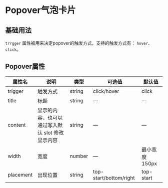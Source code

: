 <h1>Popover气泡卡片</h1>
<h2>基础用法</h2>
<p>
  <code>trrgger</code>
  属性被用来决定popover的触发方式，支持的触发方式有： <code>hover</code>、<code>click</code>。
</p>

<h2>Popover属性</h2>
<div>
  <table>
    <thead>
      <tr>
        <th>属性名</th>
        <th>说明</th>
        <th>类型</th>
        <th>可选值</th>
        <th>默认值</th>
      </tr>
    </thead>
    <tbody>
      <tr>
        <td>trigger</td>
        <td>触发方式</td>
        <td>string</td>
        <td>click/hover</td>
        <td>click</td>
      </tr>
      <tr>
        <td>title</td>
        <td>标题</td>
        <td>string</td>
        <td>—</td>
        <td>—</td>
      </tr>
      <tr>
        <td>content</td>
        <td>显示的内容，也可以通过写入默认 slot 修改显示内容</td>
        <td>string</td>
        <td>—</td>
        <td>—</td>
      </tr>
      <tr>
        <td>width</td>
        <td>宽度</td>
        <td>number</td>
        <td>—</td>
        <td>最小宽度150px</td>
      </tr>
      <tr>
        <td>placement</td>
        <td>出现位置</td>
        <td>string</td>
        <td>top-start/bottom/right</td>
        <td>top-start</td>
      </tr>
    </tbody>
  </table>
</div>
